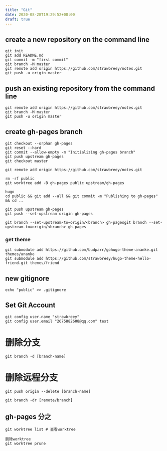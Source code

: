 ```yaml
---
title: "Git"
date: 2020-08-28T19:29:52+08:00
draft: true
---
```


## create a new repository on the command line
```
git init
git add README.md
git commit -m "first commit"
git branch -M master
git remote add origin https://github.com/strawbreey/notes.git
git push -u origin master
```

## push an existing repository from the command line
```
git remote add origin https://github.com/strawbreey/notes.git
git branch -M master
git push -u origin master
```

## create gh-pages branch

```shell
git checkout --orphan gh-pages
git reset --hard
git commit --allow-empty -m "Initializing gh-pages branch"
git push upstream gh-pages
git checkout master

git remote add origin https://github.com/strawbreey/notes.git

rm -rf public
git worktree add -B gh-pages public upstream/gh-pages

hugo
cd public && git add --all && git commit -m "Publishing to gh-pages" && cd ..

git push upstream gh-pages
git push --set-upstream origin gh-pages

git branch --set-upstream-to=origin/<branch> gh-pagesgit branch --set-upstream-to=origin/<branch> gh-pages
```

### get theme
```
git submodule add https://github.com/budparr/gohugo-theme-ananke.git themes/ananke
git submodule add https://github.com/strawbreey/hugo-theme-hello-friend.git themes/friend
```


## new gitignore 
```
echo "public" >> .gitignore
```

## Set Git Account

```shell
git config user.name "strawbreey" 
git config user.email "2675882608@qq.com" test

```


# 删除分支
 
```shell
git branch -d [branch-name]
``` 
 
 
# 删除远程分支
```shell 
git push origin --delete [branch-name]
 
git branch -dr [remote/branch]
```


## gh-pages 分之



```shell
git worktree list # 查看worktree

删除worktree
git worktree prune